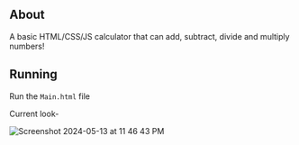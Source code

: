 ## About
A basic HTML/CSS/JS calculator that can add, subtract, divide and multiply numbers!

## Running 
Run the `Main.html` file 

Current look-

![Screenshot 2024-05-13 at 11 46 43 PM](https://github.com/Mathdallas2/JS-Calculator/assets/169649477/6a3de7b8-86a0-4589-9a77-733aaa95f54f)

